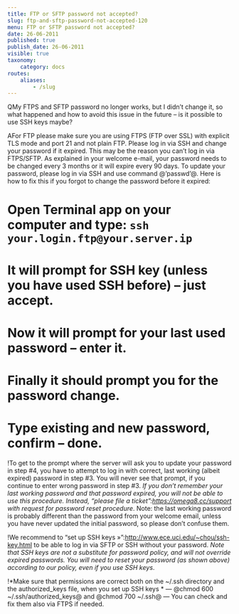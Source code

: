 ```yaml
---
title: FTP or SFTP password not accepted?
slug: ftp-and-sftp-password-not-accepted-120
menu: FTP or SFTP password not accepted?
date: 26-06-2011
published: true
publish_date: 26-06-2011
visible: true
taxonomy:
    category: docs
routes:
    aliases:
        - /slug
---
```


<a name="debug-q"></a>

QMy FTPS and SFTP password no longer works, but I didn’t change it, so what happened and how to avoid this issue in the future – is it possible to use SSH keys maybe?

<a name="debug-a"></a>

AFor FTP please make sure you are using FTPS (FTP over SSL) with explicit TLS mode and port 21 and not plain FTP. Please log in via SSH and change your password if it expired. This may be the reason you can’t log in via FTPS/SFTP. As explained in your welcome e-mail, your password needs to be changed every 3 months or it will expire every 90 days. To update your password, please log in via SSH and use command @’passwd’@. Here is how to fix this if you forgot to change the password before it expired:

# Open Terminal app on your computer and type: `ssh your.login.ftp@your.server.ip`  
 # It will prompt for SSH key (unless you have used SSH before) – just accept.  
 # Now it will prompt for your last used password – enter it.  
 # Finally it should prompt you for the password change.  
 # Type existing and new password, confirm – done.

<a name="debug-b"></a>

!To get to the prompt where the server will ask you to update your password in step #4, you have to attempt to log in with correct, last working (albeit expired) password in step #3. You will never see that prompt, if you continue to enter wrong password in step #3. *If you don’t remember your last working password and that password expired, you will not be able to use this procedure. Instead, “please file a ticket”:https://omega8.cc/support with request for password reset procedure*. Note: the last working password is probably different than the password from your welcome email, unless you have never updated the initial password, so please don’t confuse them.

<a name="debug-b"></a>

!We recommend to “set up SSH keys »”:http://www.ece.uci.edu/~chou/ssh-key.html to be able to log in via SFTP or SSH without your password. *Note that SSH keys are not a substitute for password policy, and will not override expired passwords. You will need to reset your password (as shown above) according to our policy, even if you use SSH keys*.

<a name="debug-c"></a>

!*Make sure that permissions are correct both on the ~/.ssh directory and the authorized_keys file, when you set up SSH keys * — @chmod 600 ~/.ssh/authorized_keys@ and @chmod 700 ~/.ssh@ — You can check and fix them also via FTPS if needed.